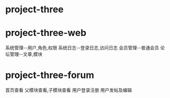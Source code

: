 # project-three
# project-three-web
系统管理--用户,角色,权限
系统日志--登录日志,访问日志
会员管理--普通会员
论坛管理--文章,模块
# project-three-forum
首页查看
父模块查看,子模块查看
用户登录注册
用户发帖及编辑

